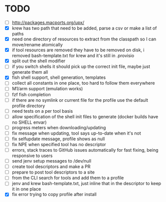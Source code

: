 # TODO

- [ ] http://packages.macports.org/upx/
- [x] krew has two path that need to be added, parse a csv or make a list of paths
- [x] need one directory of resources to extract from the classpath so I can move/rename atomically
- [x] if tool resources are removed they have to be removed on disk, i removed bash-template.txt for krew and it's still in .provisio
- [x] split out the shell modifier
- [ ] if you switch shells it should pick up the correct init file, maybe just generate them all
- [x] fish shell support, shell generation, templates
- [ ] collect all constants in one place, too hard to follow them everywhere
- [ ] M1/arm support (emulation works)
- [ ] fzf fish completion
- [ ] if there are no symlink or current file for the profile use the default profile directory
- [ ] need tests on a per tool basis
- [ ] allow specification of the shell init files to generate (docker builds have no SHELL envar)
- [ ] progress meters when downloading/updating
- [ ] fix message when updating, tool says up-to-date when it's not
- [ ] fix selfupdate message, profile shows as null
- [ ] fix NPE when specified tool has no descriptor
- [ ] errors, stack traces to GitHub issues automatically for fast fixing, being responsive to users
- [ ] send jenv setup messages to /dev/null
- [ ] create tool descriptors and make a PR
- [ ] prepare to post tool descriptors to a site
- [ ] from the CLI search for tools and add them to a profile
- [ ] jenv and krew bash-template.txt, just inline that in the descriptor to keep it in one place
- [x] fix error trying to copy profile after install
